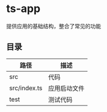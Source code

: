 # ts-app
提供应用的基础结构，整合了常见的功能



## 目录

| 路径         | 描述         |
| ------------ | ------------ |
| src          | 代码         |
| src/index.ts | 应用启动文件 |
| test         | 测试代码     |

